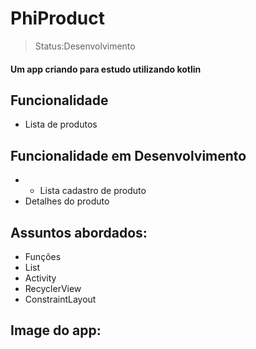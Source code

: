 <h1>PhiProduct </h1>

>Status:Desenvolvimento

#### Um app criando para estudo utilizando kotlin 



## Funcionalidade

+ Lista de produtos



## Funcionalidade em Desenvolvimento

+ + Lista cadastro de produto
+ Detalhes do produto


## Assuntos abordados:

+ Funções
+ List
+ Activity
+ RecyclerView
+ ConstraintLayout


## Image do app:





